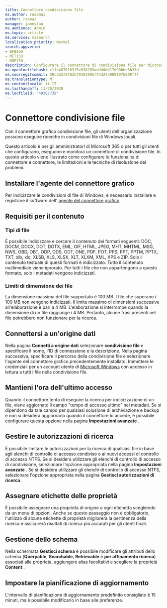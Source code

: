 ```yaml
---
title: Connettore condivisione file
ms.author: rusamai
author: rsamai
manager: jameslau
ms.audience: Admin
ms.topic: article
ms.service: mssearch
localization_priority: Normal
search.appverid:
- BFB160
- MET150
- MOE150
description: Configurare il connettore di condivisione file per Microsoft Search
ms.openlocfilehash: c11c407016315e638205adddddd17d90bbe6b33d
ms.sourcegitcommit: 59cdd3f0f82b7918399bf44d27d9891076090f4f
ms.translationtype: MT
ms.contentlocale: it-IT
ms.lasthandoff: 11/20/2020
ms.locfileid: "49367739"
---
```

# <a name="file-share-connector"></a>Connettore condivisione file

Con il connettore grafico condivisione file, gli utenti dell'organizzazione possono eseguire ricerche in condivisioni file di Windows locali.

Questo articolo è per gli amministratori di Microsoft 365 o per tutti gli utenti che configurano, eseguono e monitora un connettore di condivisione file. In questo articolo viene illustrato come configurare le funzionalità di connettore e connettore, le limitazioni e le tecniche di risoluzione dei problemi.

## <a name="install-graph-connector-agent"></a>Installare l'agente del connettore grafico

Per indicizzare le condivisioni di file di Windows, è necessario installare e registrare il software dell' [agente del connettore grafico](on-prem-agent.md) .

## <a name="content-requirements"></a>Requisiti per il contenuto

### <a name="file-types"></a>Tipi di file

È possibile indicizzare e cercare il contenuto dei formati seguenti: DOC, DOCM, DOCX, DOT, DOTX, EML, GIF, HTML, JPEG, MHT, MHTML, MSG, NWS, OBD, OBT, ODP, ODS, ODT, ONE, PDF, POT, PPS, PPT, PPTM, PPTX, TXT, xlb, xlc, XLSB, XLS, XLSX, XLT, XLXM, XML, XPS e ZIP. Solo il contenuto testuale di questi formati è indicizzato. Tutto il contenuto multimediale viene ignorato. Per tutti i file che non appartengono a questo formato, solo i metadati vengono indicizzati.

### <a name="file-size-limits"></a>Limiti di dimensione dei file

La dimensione massima del file supportato è 100 MB. I file che superano i 100 MB non vengono indicizzati. Il limite massimo di dimensioni successive all'elaborazione è pari a 4 MB. L'elaborazione si interrompe quando la dimensione di un file raggiunge i 4 MB. Pertanto, alcune frasi presenti nel file potrebbero non funzionare per la ricerca.

## <a name="connect-to-a-data-source"></a>Connettersi a un'origine dati

Nella pagina **Connetti a origine dati** selezionare **condivisione file** e specificare il nome, l'ID di connessione e la descrizione. Nella pagina successiva, specificare il percorso della condivisione file e selezionare l'agente del connettore grafico precedentemente installato. Immettere le credenziali per un account utente di [Microsoft Windows](https://microsoft.com/windows) con accesso in lettura a tutti i file nella condivisione file.

## <a name="preserve-last-access-time"></a>Mantieni l'ora dell'ultimo accesso

Quando il connettore tenta di eseguire la ricerca per indicizzazione di un file, viene aggiornato il campo "tempo di accesso ultimo" nei metadati. Se si dipendono da tale campo per qualsiasi soluzione di archiviazione e backup e non si desidera aggiornarlo quando il connettore lo accede, è possibile configurare questa opzione nella pagina **Impostazioni avanzate** .

## <a name="manage-search-permissions"></a>Gestire le autorizzazioni di ricerca

È possibile limitare le autorizzazioni per la ricerca di qualsiasi file in base agli elenchi di controllo di accesso condiviso o ai nuovi accessi di controllo di accesso NTFS. Se si desidera utilizzare gli elenchi di controllo di accesso di condivisione, selezionare l'opzione appropriata nella pagina **Impostazioni avanzate** . Se si desidera utilizzare gli elenchi di controllo di accesso NTFS, selezionare l'opzione appropriata nella pagina **Gestisci autorizzazioni di ricerca** .

## <a name="assign-property-labels"></a>Assegnare etichette delle proprietà

È possibile assegnare una proprietà di origine a ogni etichetta scegliendo da un menu di opzioni. Anche se questo passaggio non è obbligatorio, l'utilizzo di alcune etichette di proprietà migliorerà la pertinenza della ricerca e assicurerà risultati di ricerca più accurati per gli utenti finali.

## <a name="manage-schema"></a>Gestione dello schema

Nella schermata **Gestisci schema** è possibile modificare gli attributi dello schema (**Queryable**, **Searchable**, **Retrievable** e **per affinamento ricerca**) associati alle proprietà, aggiungere alias facoltativi e scegliere la proprietà **Content** .

## <a name="set-the-refresh-schedule"></a>Impostare la pianificazione di aggiornamento

L'intervallo di pianificazione di aggiornamento predefinito consigliato è 15 minuti, ma è possibile modificarlo in base alle preferenze.
